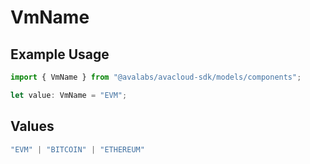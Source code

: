 # VmName

## Example Usage

```typescript
import { VmName } from "@avalabs/avacloud-sdk/models/components";

let value: VmName = "EVM";
```

## Values

```typescript
"EVM" | "BITCOIN" | "ETHEREUM"
```